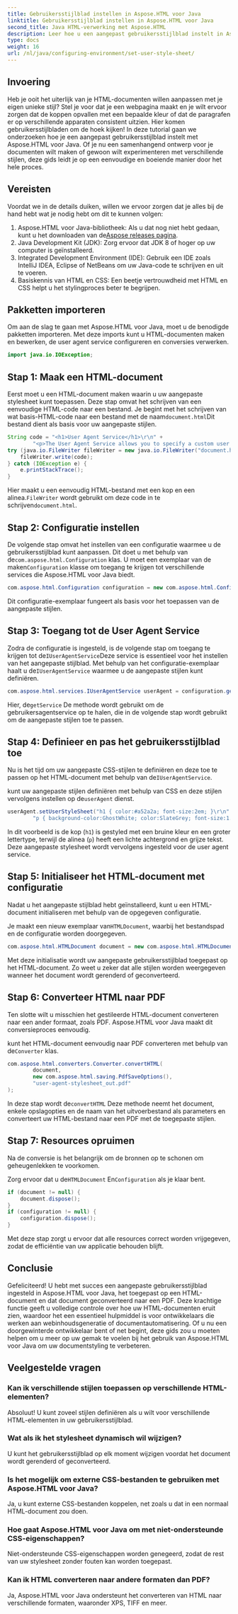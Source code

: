```yaml
---
title: Gebruikersstijlblad instellen in Aspose.HTML voor Java
linktitle: Gebruikersstijlblad instellen in Aspose.HTML voor Java
second_title: Java HTML-verwerking met Aspose.HTML
description: Leer hoe u een aangepast gebruikersstijlblad instelt in Aspose.HTML voor Java, waarmee u de opmaak van uw document verbetert en HTML eenvoudig naar PDF converteert.
type: docs
weight: 16
url: /nl/java/configuring-environment/set-user-style-sheet/
---
```

## Invoering
Heb je ooit het uiterlijk van je HTML-documenten willen aanpassen met je eigen unieke stijl? Stel je voor dat je een webpagina maakt en je wilt ervoor zorgen dat de koppen opvallen met een bepaalde kleur of dat de paragrafen er op verschillende apparaten consistent uitzien. Hier komen gebruikersstijlbladen om de hoek kijken! In deze tutorial gaan we onderzoeken hoe je een aangepast gebruikersstijlblad instelt met Aspose.HTML voor Java. Of je nu een samenhangend ontwerp voor je documenten wilt maken of gewoon wilt experimenteren met verschillende stijlen, deze gids leidt je op een eenvoudige en boeiende manier door het hele proces.
## Vereisten
Voordat we in de details duiken, willen we ervoor zorgen dat je alles bij de hand hebt wat je nodig hebt om dit te kunnen volgen:
1.  Aspose.HTML voor Java-bibliotheek: Als u dat nog niet hebt gedaan, kunt u het downloaden van de[Aspose releases pagina](https://releases.aspose.com/html/java/).
2. Java Development Kit (JDK): Zorg ervoor dat JDK 8 of hoger op uw computer is geïnstalleerd.
3. Integrated Development Environment (IDE): Gebruik een IDE zoals IntelliJ IDEA, Eclipse of NetBeans om uw Java-code te schrijven en uit te voeren.
4. Basiskennis van HTML en CSS: Een beetje vertrouwdheid met HTML en CSS helpt u het stylingproces beter te begrijpen.

## Pakketten importeren
Om aan de slag te gaan met Aspose.HTML voor Java, moet u de benodigde pakketten importeren. Met deze imports kunt u HTML-documenten maken en bewerken, de user agent service configureren en conversies verwerken.
```java
import java.io.IOException;
```
## Stap 1: Maak een HTML-document
Eerst moet u een HTML-document maken waarin u uw aangepaste stylesheet kunt toepassen. Deze stap omvat het schrijven van een eenvoudige HTML-code naar een bestand.
 Je begint met het schrijven van wat basis-HTML-code naar een bestand met de naam`document.html`Dit bestand dient als basis voor uw aangepaste stijlen.
```java
String code = "<h1>User Agent Service</h1>\r\n" +
        "<p>The User Agent Service allows you to specify a custom user stylesheet, a primary character set for the document, language, and fonts settings.</p>\r\n";
try (java.io.FileWriter fileWriter = new java.io.FileWriter("document.html")) {
    fileWriter.write(code);
} catch (IOException e) {
    e.printStackTrace();
}
```
 Hier maakt u een eenvoudig HTML-bestand met een kop en een alinea.`FileWriter` wordt gebruikt om deze code in te schrijven`document.html`.
## Stap 2: Configuratie instellen
De volgende stap omvat het instellen van een configuratie waarmee u de gebruikersstijlblad kunt aanpassen. Dit doet u met behulp van de`com.aspose.html.Configuration` klas.
 U moet een exemplaar van de maken`Configuration` klasse om toegang te krijgen tot verschillende services die Aspose.HTML voor Java biedt.
```java
com.aspose.html.Configuration configuration = new com.aspose.html.Configuration();
```
Dit configuratie-exemplaar fungeert als basis voor het toepassen van de aangepaste stijlen.
## Stap 3: Toegang tot de User Agent Service
 Zodra de configuratie is ingesteld, is de volgende stap om toegang te krijgen tot de`IUserAgentService`Deze service is essentieel voor het instellen van het aangepaste stijlblad.
 Met behulp van het configuratie-exemplaar haalt u de`IUserAgentService` waarmee u de aangepaste stijlen kunt definiëren.
```java
com.aspose.html.services.IUserAgentService userAgent = configuration.getService(com.aspose.html.services.IUserAgentService.class);
```
 Hier, de`getService` De methode wordt gebruikt om de gebruikersagentservice op te halen, die in de volgende stap wordt gebruikt om de aangepaste stijlen toe te passen.
## Stap 4: Definieer en pas het gebruikersstijlblad toe
 Nu is het tijd om uw aangepaste CSS-stijlen te definiëren en deze toe te passen op het HTML-document met behulp van de`IUserAgentService`.

 kunt uw aangepaste stijlen definiëren met behulp van CSS en deze stijlen vervolgens instellen op de`userAgent` dienst.
```java
userAgent.setUserStyleSheet("h1 { color:#a52a2a; font-size:2em; }\r\n" +
        "p { background-color:GhostWhite; color:SlateGrey; font-size:1.2em; }\r\n");
```
In dit voorbeeld is de kop (`h1`) is gestyled met een bruine kleur en een groter lettertype, terwijl de alinea (`p`) heeft een lichte achtergrond en grijze tekst. Deze aangepaste stylesheet wordt vervolgens ingesteld voor de user agent service.
## Stap 5: Initialiseer het HTML-document met configuratie
Nadat u het aangepaste stijlblad hebt geïnstalleerd, kunt u een HTML-document initialiseren met behulp van de opgegeven configuratie.

 Je maakt een nieuw exemplaar van`HTMLDocument`, waarbij het bestandspad en de configuratie worden doorgegeven.
```java
com.aspose.html.HTMLDocument document = new com.aspose.html.HTMLDocument("document.html", configuration);
```
Met deze initialisatie wordt uw aangepaste gebruikersstijlblad toegepast op het HTML-document. Zo weet u zeker dat alle stijlen worden weergegeven wanneer het document wordt gerenderd of geconverteerd.
## Stap 6: Converteer HTML naar PDF
Ten slotte wilt u misschien het gestileerde HTML-document converteren naar een ander formaat, zoals PDF. Aspose.HTML voor Java maakt dit conversieproces eenvoudig.

 kunt het HTML-document eenvoudig naar PDF converteren met behulp van de`Converter` klas.
```java
com.aspose.html.converters.Converter.convertHTML(
        document,
        new com.aspose.html.saving.PdfSaveOptions(),
        "user-agent-stylesheet_out.pdf"
);
```
 In deze stap wordt de`convertHTML` Deze methode neemt het document, enkele opslagopties en de naam van het uitvoerbestand als parameters en converteert uw HTML-bestand naar een PDF met de toegepaste stijlen.
## Stap 7: Resources opruimen
Na de conversie is het belangrijk om de bronnen op te schonen om geheugenlekken te voorkomen.

 Zorg ervoor dat u de`HTMLDocument` En`Configuration` als je klaar bent.
```java
if (document != null) {
    document.dispose();
}
if (configuration != null) {
    configuration.dispose();
}
```
Met deze stap zorgt u ervoor dat alle resources correct worden vrijgegeven, zodat de efficiëntie van uw applicatie behouden blijft.

## Conclusie
Gefeliciteerd! U hebt met succes een aangepaste gebruikersstijlblad ingesteld in Aspose.HTML voor Java, het toegepast op een HTML-document en dat document geconverteerd naar een PDF. Deze krachtige functie geeft u volledige controle over hoe uw HTML-documenten eruit zien, waardoor het een essentieel hulpmiddel is voor ontwikkelaars die werken aan webinhoudsgeneratie of documentautomatisering. Of u nu een doorgewinterde ontwikkelaar bent of net begint, deze gids zou u moeten helpen om u meer op uw gemak te voelen bij het gebruik van Aspose.HTML voor Java om uw documentstyling te verbeteren.
## Veelgestelde vragen
### Kan ik verschillende stijlen toepassen op verschillende HTML-elementen?  
Absoluut! U kunt zoveel stijlen definiëren als u wilt voor verschillende HTML-elementen in uw gebruikersstijlblad.
### Wat als ik het stylesheet dynamisch wil wijzigen?  
U kunt het gebruikersstijlblad op elk moment wijzigen voordat het document wordt gerenderd of geconverteerd.
### Is het mogelijk om externe CSS-bestanden te gebruiken met Aspose.HTML voor Java?  
Ja, u kunt externe CSS-bestanden koppelen, net zoals u dat in een normaal HTML-document zou doen.
### Hoe gaat Aspose.HTML voor Java om met niet-ondersteunde CSS-eigenschappen?  
Niet-ondersteunde CSS-eigenschappen worden genegeerd, zodat de rest van uw stylesheet zonder fouten kan worden toegepast.
### Kan ik HTML converteren naar andere formaten dan PDF?  
Ja, Aspose.HTML voor Java ondersteunt het converteren van HTML naar verschillende formaten, waaronder XPS, TIFF en meer.